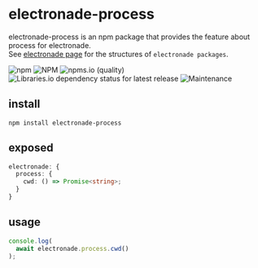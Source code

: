 # electronade-process

electronade-process is an npm package that provides the feature about process for electronade.  
See [electronade page](https://electronade.netlify.app/) for the structures of `electronade packages`.

![npm](https://img.shields.io/npm/v/electronade-process)
![NPM](https://img.shields.io/npm/l/electronade-process)
![npms.io (quality)](https://img.shields.io/npms-io/quality-score/electronade-process)
![Libraries.io dependency status for latest release](https://img.shields.io/librariesio/release/npm/electronade-process)
![Maintenance](https://img.shields.io/maintenance/yes/2022)

## install

``` shell
npm install electronade-process
```

## exposed

``` typescript
electronade: {
  process: {
    cwd: () => Promise<string>;
  }
}
```

## usage
``` javascript
console.log(
  await electronade.process.cwd()
);
```

